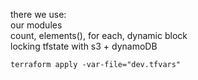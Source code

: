 there we use:<br>
our modules<br>
count, elements(), for each, dynamic block<br>
locking tfstate with s3 + dynamoDB<br>

`terraform apply -var-file="dev.tfvars"`
